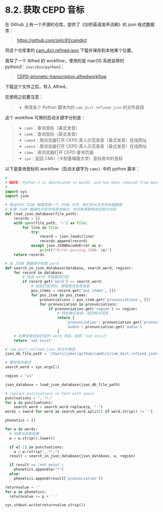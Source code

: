 # 8.2. 获取 CEPD 音标

在 Github 上有一个开源的仓库，提供了《剑桥英语发声词典》的 json 格式数据库：

> https://github.com/zelic91/camdict

将这个仓库里的 [cam_dict.refined.json](https://github.com/zelic91/camdict/raw/main/cam_dict.refined.json) 下载并保存到本地某个位置。

我写了一个 Alfred 的 workflow，使用的是 macOS 系统自带的 *python3*：`/usr/bin/python3`：

> [CEPD-phonetic-transcription.alfredworkflow](https://1000h.org/alfred-workflows/CEPD-phonetic-transcription.alfredworkflow)

下载这个文件之后，导入 Alfred。

在使用之前要注意：

> * 修改各个 Python 脚本内的 `cam_dict.refined.json` 的文件路径

这个 workflow 可用的启动关键字分别是：

> * `cams`：查询音标（美式发音）
> * `camk`：查询音标（英式发音）
> * `camsd`：用浏览器打开 CEPD 真人示范录音（美式发音）在线网址
> * `camsd`：用浏览器打开 CEPD 真人示范录音（英式发音）在线网址
> * `camw`：用浏览器打开 CEPD 查询页面
> * `ipa`：返回 CMU（卡耐基梅隆大学）音标库中的音标

以下是查询音标的 workflow（启动关键字为 `cams`）中的 python 脚本：

```python
#
# NOTE: Python 2 is deprecated in macOS, and has been removed from macOS 12.3+
#
import sys
import json

# 假设你的 JSON 数据库是一个 JSON 文件，我们将从文件中加载数据
# 如果 JSON 数据在内存中或其他格式，你可能需要修改这部分代码
def load_json_database(file_path):
    records = []
    with open(file_path, 'r') as file:
        for line in file:
            try:
                record = json.loads(line)
                records.append(record)
            except json.JSONDecodeError as e:
                print(f"Error parsing JSON: {e}")
    return records

# 在 JSON 数据库中检索 word
def search_in_json_database(database, search_word, region):
    for record in database:
        # 检查 word 字段是否匹配
        if record.get('word') == search_word:
            # 找到匹配项后，获取美式发音信息
            pos_items = record.get('pos_items', [])
            for pos_item in pos_items:
                pronunciations = pos_item.get('pronunciations', [])
                for pronunciation in pronunciations:
                    if pronunciation.get('region') == region:
                        # 找到美式发音，返回相关信息
                        return {
                            'pronunciation': pronunciation.get('pronunciation'),
                            'audio': pronunciation.get('audio')
                        }
    # 如果没有找到匹配的 word 字段，返回 'not exist'
    return 'not exist'

# cam_dict.refined.json 的文件路径
json_db_file_path = '/Users/joker/github/camdict/cam_dict.refined.json'

# 要检索的单词
search_word = sys.argv[1]

region = "us"

json_database = load_json_database(json_db_file_path)

# replace punctuations in text with space
punctuations = ",.?!;"
for p in punctuations:
    search_word = search_word.replace(p, " ")
words = [word for word in search_word.split() if word.strip() != '']

phonetics = []

for w in words:
  # 检索并获取结果
  w = w.strip().lower()

  if w[-1] in punctuations:
    w = w.rstrip(",.?!;")
  result = search_in_json_database(json_database, w, region)

  if result == 'not exist':
    phonetics.append(w+"*")
  else:
    phonetics.append(result['pronunciation'])

returnvalue = ''
for p in phonetics:
  returnvalue += p + ' '

sys.stdout.write(returnvalue.strip())
```